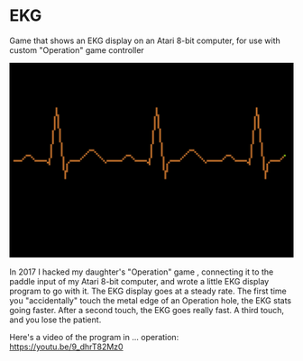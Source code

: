 # EKG
Game that shows an EKG display on an Atari 8-bit computer, for use with custom "Operation" game controller

![screenshot](EKG.png)

In 2017 I hacked my daughter's "Operation" game , connecting it to the paddle input of my Atari 8-bit computer, and wrote a little EKG display program to go with it. The EKG display goes at a steady rate. The first time you "accidentally" touch the metal edge of an Operation hole, the EKG stats going faster. After a second touch, the EKG goes really fast. A third touch, and you lose the patient.

Here's a video of the program in ... operation: https://youtu.be/9_dhrT82Mz0
